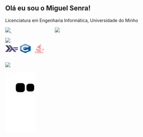 ## Olá eu sou o Miguel Senra!
Licenciatura em Engenharia Informática, 
Universidade do Minho 

  <p float="left">
  <a href="https://github.com/MiguelSenra">
  <img src="https://github-readme-stats.vercel.app/api?username=MiguelSenra&show_icons=true&theme=dracula&include_all_commits=true&count_private=tru" height="180em"/>
    </div>
  </a>
  &nbsp; &nbsp; &nbsp; &nbsp;&nbsp; &nbsp; &nbsp; &nbsp;&nbsp; &nbsp; &nbsp; &nbsp; &nbsp; &nbsp;&nbsp; &nbsp; &nbsp; &nbsp; &nbsp; 
  <a href="https://www.uminho.pt/PT">
  <img src="https://upload.wikimedia.org/wikipedia/commons/9/93/EEUMLOGO.png" width="200" /> 
</p>
  
  
<div align="left">
  <a href="https://github.com/MiguelSenra">
  <img height="141em" src="https://github-readme-stats.vercel.app/api/top-langs/?username=MiguelSenra&layout=compact&langs_count=7&theme=dracula"/>
</a>
    </div>
  
  
  
  <div style="display: inline_block"><pt>
  <img align="center" alt="Miguel-haskell" height="30" width="40" src="https://raw.githubusercontent.com/devicons/devicon/master/icons/haskell/haskell-original.svg">
  <img align="center" alt="Miguel-c" height="30" width="40" src="https://raw.githubusercontent.com/devicons/devicon/master/icons/c/c-original.svg">
  <img align="center" alt="Miguel-java" height="30" width="40" src="https://raw.githubusercontent.com/devicons/devicon/master/icons/java/java-plain.svg">
  </div>
  
  ##
 
<div> 
  <a href = "mailto:a97496@alunos.uminho.pt"><img src="https://img.shields.io/badge/-Gmail-%23333?style=for-the-badge&logo=gmail&logoColor=white" target="_blank"></a>
 
  ![Snake animation](https://github.com/rafaballerini/rafaballerini/blob/output/github-contribution-grid-snake.svg)
 
</div>


